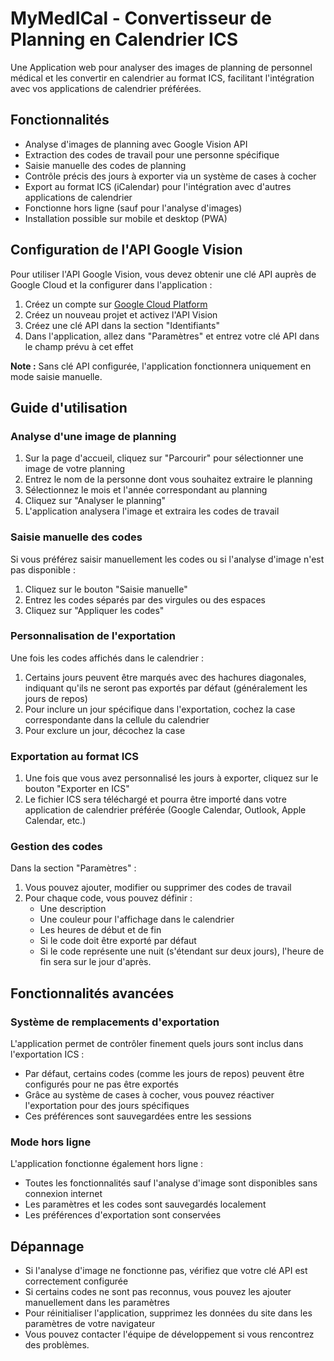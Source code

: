# MyMedICal - Convertisseur de Planning en Calendrier ICS

Une Application web pour analyser des images de planning de personnel médical et les convertir en calendrier au format ICS, facilitant l'intégration avec vos applications de calendrier préférées.

## Fonctionnalités

- Analyse d'images de planning avec Google Vision API
- Extraction des codes de travail pour une personne spécifique
- Saisie manuelle des codes de planning
- Contrôle précis des jours à exporter via un système de cases à cocher
- Export au format ICS (iCalendar) pour l'intégration avec d'autres applications de calendrier
- Fonctionne hors ligne (sauf pour l'analyse d'images)
- Installation possible sur mobile et desktop (PWA)

## Configuration de l'API Google Vision

Pour utiliser l'API Google Vision, vous devez obtenir une clé API auprès de Google Cloud et la configurer dans l'application :

1. Créez un compte sur [Google Cloud Platform](https://cloud.google.com/)
2. Créez un nouveau projet et activez l'API Vision
3. Créez une clé API dans la section "Identifiants"
4. Dans l'application, allez dans "Paramètres" et entrez votre clé API dans le champ prévu à cet effet

**Note :** Sans clé API configurée, l'application fonctionnera uniquement en mode saisie manuelle.

## Guide d'utilisation

### Analyse d'une image de planning

1. Sur la page d'accueil, cliquez sur "Parcourir" pour sélectionner une image de votre planning
2. Entrez le nom de la personne dont vous souhaitez extraire le planning
3. Sélectionnez le mois et l'année correspondant au planning
4. Cliquez sur "Analyser le planning"
5. L'application analysera l'image et extraira les codes de travail

### Saisie manuelle des codes

Si vous préférez saisir manuellement les codes ou si l'analyse d'image n'est pas disponible :

1. Cliquez sur le bouton "Saisie manuelle" 
2. Entrez les codes séparés par des virgules ou des espaces
3. Cliquez sur "Appliquer les codes"

### Personnalisation de l'exportation

Une fois les codes affichés dans le calendrier :

1. Certains jours peuvent être marqués avec des hachures diagonales, indiquant qu'ils ne seront pas exportés par défaut (généralement les jours de repos)
2. Pour inclure un jour spécifique dans l'exportation, cochez la case correspondante dans la cellule du calendrier
3. Pour exclure un jour, décochez la case

### Exportation au format ICS

1. Une fois que vous avez personnalisé les jours à exporter, cliquez sur le bouton "Exporter en ICS"
2. Le fichier ICS sera téléchargé et pourra être importé dans votre application de calendrier préférée (Google Calendar, Outlook, Apple Calendar, etc.)

### Gestion des codes

Dans la section "Paramètres" :

1. Vous pouvez ajouter, modifier ou supprimer des codes de travail
2. Pour chaque code, vous pouvez définir :
   - Une description
   - Une couleur pour l'affichage dans le calendrier
   - Les heures de début et de fin
   - Si le code doit être exporté par défaut
   - Si le code représente une nuit (s'étendant sur deux jours), l'heure de fin sera sur le jour d'après.

## Fonctionnalités avancées

### Système de remplacements d'exportation

L'application permet de contrôler finement quels jours sont inclus dans l'exportation ICS :

- Par défaut, certains codes (comme les jours de repos) peuvent être configurés pour ne pas être exportés
- Grâce au système de cases à cocher, vous pouvez réactiver l'exportation pour des jours spécifiques
- Ces préférences sont sauvegardées entre les sessions

### Mode hors ligne

L'application fonctionne également hors ligne :

- Toutes les fonctionnalités sauf l'analyse d'image sont disponibles sans connexion internet
- Les paramètres et les codes sont sauvegardés localement
- Les préférences d'exportation sont conservées

## Dépannage

- Si l'analyse d'image ne fonctionne pas, vérifiez que votre clé API est correctement configurée
- Si certains codes ne sont pas reconnus, vous pouvez les ajouter manuellement dans les paramètres
- Pour réinitialiser l'application, supprimez les données du site dans les paramètres de votre navigateur
- Vous pouvez contacter l'équipe de développement si vous rencontrez des problèmes.
